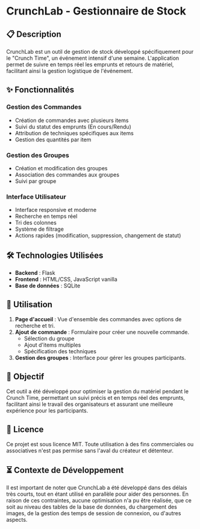 # CrunchLab - Gestionnaire de Stock

## 📋 Description
CrunchLab est un outil de gestion de stock développé spécifiquement pour le "Crunch Time", un événement intensif d'une semaine. L'application permet de suivre en temps réel les emprunts et retours de matériel, facilitant ainsi la gestion logistique de l'événement.

## ✨ Fonctionnalités

### Gestion des Commandes
- Création de commandes avec plusieurs items
- Suivi du statut des emprunts (En cours/Rendu)
- Attribution de techniques spécifiques aux items
- Gestion des quantités par item

### Gestion des Groupes
- Création et modification des groupes
- Association des commandes aux groupes
- Suivi par groupe

### Interface Utilisateur
- Interface responsive et moderne
- Recherche en temps réel
- Tri des colonnes
- Système de filtrage
- Actions rapides (modification, suppression, changement de statut)

## 🛠 Technologies Utilisées
- **Backend** : Flask
- **Frontend** : HTML/CSS, JavaScript vanilla
- **Base de données** : SQLite

## 👥 Utilisation

1. **Page d'accueil** : Vue d'ensemble des commandes avec options de recherche et tri.
2. **Ajout de commande** : Formulaire pour créer une nouvelle commande.
   - Sélection du groupe
   - Ajout d'items multiples
   - Spécification des techniques
3. **Gestion des groupes** : Interface pour gérer les groupes participants.

## 🎯 Objectif
Cet outil a été développé pour optimiser la gestion du matériel pendant le Crunch Time, permettant un suivi précis et en temps réel des emprunts, facilitant ainsi le travail des organisateurs et assurant une meilleure expérience pour les participants.

## 📝 Licence
Ce projet est sous licence MIT. Toute utilisation à des fins commerciales ou associatives n'est pas permise sans l'aval du créateur et détenteur.

## ⏳ Contexte de Développement
Il est important de noter que CrunchLab a été développé dans des délais très courts, tout en étant utilisé en parallèle pour aider des personnes. En raison de ces contraintes, aucune optimisation n'a pu être réalisée, que ce soit au niveau des tables de la base de données, du chargement des images, de la gestion des temps de session de connexion, ou d'autres aspects.